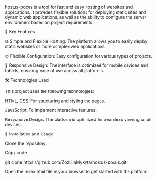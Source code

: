 hostus-pocus is a tool for fast and easy hosting of websites and applications. It provides flexible solutions for deploying static sites and dynamic web applications, as well as the ability to configure the server environment based on project requirements.

🔑 Key Features

🌐 Simple and Flexible Hosting: The platform allows you to easily deploy static websites or more complex web applications.

⚙️ Flexible Configuration: Easy configuration for various types of projects.

📱 Responsive Design: The interface is optimized for mobile devices and tablets, ensuring ease of use across all platforms.

🛠️ Technologies Used

This project uses the following technologies:

HTML, CSS: For structuring and styling the pages.

JavaScript: To implement interactive features.

Responsive Design: The platform is optimized for seamless viewing on all devices.

🚀 Installation and Usage

Clone the repository:

Copy code

git clone https://github.com/ZozuliaMykyta/hostus-pocus.git

Open the index.html file in your browser to get started with the platform.

